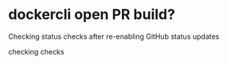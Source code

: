 # dockercli open PR build?

Checking status checks after re-enabling GitHub status updates

checking checks
